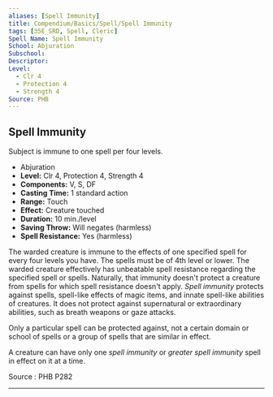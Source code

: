 ```yaml
---
aliases: [Spell Immunity]
title: Compendium/Basics/Spell/Spell Immunity
tags: [35E_SRD, Spell, Cleric]
Spell Name: Spell Immunity
School: Abjuration
Subschool: 
Descriptor: 
Level:
  - Clr 4
  - Protection 4
  - Strength 4
Source: PHB
---
```



## Spell Immunity

Subject is immune to one spell per four levels.

*   Abjuration
*   **Level:** Clr 4, Protection 4, Strength 4
*   **Components:** V, S, DF
*   **Casting Time:** 1 standard action
*   **Range:** Touch
*   **Effect:** Creature touched
*   **Duration:** 10 min./level
*   **Saving Throw:** Will negates (harmless)
*   **Spell Resistance:** Yes (harmless)

<p>The warded creature is immune to the effects of one specified spell for every four levels you have. The spells must be of 4th level or lower. The warded creature effectively has unbeatable spell resistance regarding the specified spell or spells. Naturally, that immunity doesn't protect a creature from spells for which spell resistance doesn't apply. <i>Spell immunity</i> protects against spells, spell-like effects of magic items, and innate spell-like abilities of creatures. It does not protect against supernatural or extraordinary abilities, such as breath weapons or gaze attacks.</p><p>Only a particular spell can be protected against, not a certain domain or school of spells or a group of spells that are similar in effect.</p><p>A creature can have only one <i>spell immunity</i> or <i>greater spell immunity</i> spell in effect on it at a time.</p>

Source : PHB P282

---
